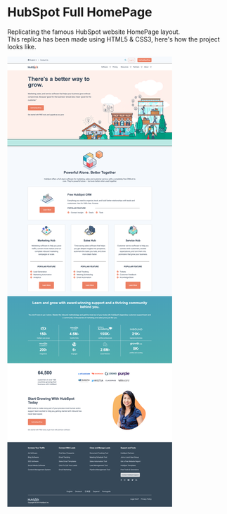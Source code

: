 # HubSpot Full HomePage

Replicating the famous HubSpot website HomePage layout. <br/>
This replica has been made using HTML5 & CSS3, here's how the project looks like.

![hubspot-fullpage](img/hubspot-fullpage.png)